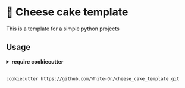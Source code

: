 # 🍰 Cheese cake template 

This is a template for a simple python projects

## Usage

<details>
  <summary><b>require cookiecutter</b></summary>
  <p>
  <code>pip install cookiecutter</code>
  </p>
</details><br>


```bash
cookiecutter https://github.com/White-On/cheese_cake_template.git
```